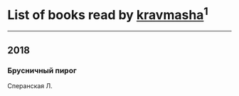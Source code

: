 # List of books read by [kravmasha](http://vk.com/id46740403)<sup>1</sup>
---

## 2018

### Брусничный пирог
Сперанская Л.



